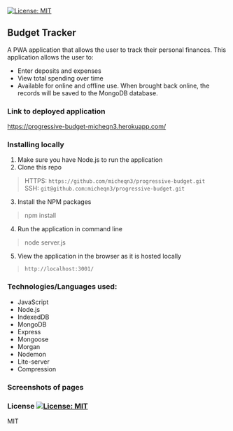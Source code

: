 [![License: MIT](https://img.shields.io/badge/License-MIT-yellow.svg)](https://opensource.org/licenses/MIT)
## Budget Tracker

A PWA application that allows the user to track their personal finances. This application allows the user to:

- Enter deposits and expenses 
- View total spending over time
- Available for online and offline use. When brought back online, the records will be saved to the MongoDB database.

### Link to deployed application

https://progressive-budget-micheqn3.herokuapp.com/

### Installing locally

1. Make sure you have Node.js to run the application
2. Clone this repo
> HTTPS: `https://github.com/micheqn3/progressive-budget.git` <br>
> SSH: `git@github.com:micheqn3/progressive-budget.git`
3. Install the NPM packages
> npm install
4. Run the application in command line 
> node server.js
5. View the application in the browser as it is hosted locally
> `http://localhost:3001/`

### Technologies/Languages used: 

  - JavaScript
  - Node.js
  - IndexedDB
  - MongoDB
  - Express
  - Mongoose
  - Morgan 
  - Nodemon
  - Lite-server
  - Compression

### Screenshots of pages

### License [![License: MIT](https://img.shields.io/badge/License-MIT-yellow.svg)](https://opensource.org/licenses/MIT)

MIT
